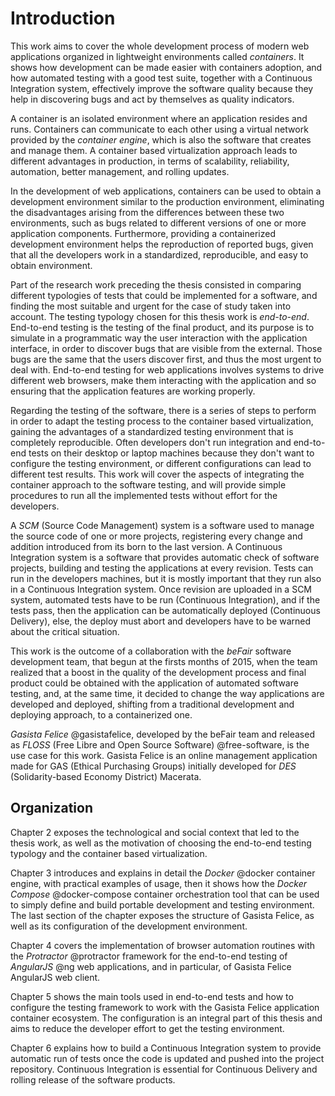 # Introduction

This work aims to cover the whole development process of modern web applications
organized in lightweight environments called *containers*. It shows how
development can be made easier with containers adoption, and how automated
testing with a good test suite, together with a Continuous Integration system,
effectively improve the software quality because they help in discovering bugs
and act by themselves as quality indicators.

A container is an isolated environment where an application resides and runs.
Containers can communicate to each other using a virtual network provided by the
*container engine*, which is also the software that creates and manage them. A
container based virtualization approach leads to different advantages in
production, in terms of scalability, reliability, automation, better management,
and rolling updates.

In the development of web applications, containers can be used to obtain a
development environment similar to the production environment, eliminating the
disadvantages arising from the differences between these two environments, such
as bugs related to different versions of one or more application components.
Furthermore, providing a containerized development environment helps the
reproduction of reported bugs, given that all the developers work in a
standardized, reproducible, and easy to obtain environment.

Part of the research work preceding the thesis consisted in comparing different
typologies of tests that could be implemented for a software, and finding the
most suitable and urgent for the case of study taken into account. The testing
typology chosen for this thesis work is *end-to-end*. End-to-end testing is the
testing of the final product, and its purpose is to simulate in a programmatic
way the user interaction with the application interface, in order to discover
bugs that are visible from the external. Those bugs are the same that the users
discover first, and thus the most urgent to deal with. End-to-end testing for
web applications involves systems to drive different web browsers, make them
interacting with the application and so ensuring that the application features
are working properly.

Regarding the testing of the software, there is a series of steps to perform in
order to adapt the testing process to the container based virtualization,
gaining the advantages of a standardized testing environment that is completely
reproducible. Often developers don't run integration and end-to-end tests on
their desktop or laptop machines because they don't want to configure the
testing environment, or different configurations can lead to different test
results. This work will cover the aspects of integrating the container approach
to the software testing, and will provide simple procedures to run all the
implemented tests without effort for the developers.

A *SCM* (Source Code Management) system is a software used to manage the source
code of one or more projects, registering every change and addition introduced
from its born to the last version. A Continuous Integration system is a software
that provides automatic check of software projects, building and testing the
applications at every revision. Tests can run in the developers machines, but it
is mostly important that they run also in a Continuous Integration system. Once
revision are uploaded in a SCM system, automated tests have to be run
(Continuous Integration), and if the tests pass, then the application can be
automatically deployed (Continuous Delivery), else, the deploy must abort and
developers have to be warned about the critical situation.

This work is the outcome of a collaboration with the *beFair* software development
team, that begun at the firsts months of 2015, when the team realized that
a boost in the quality of the development process and final product could be
obtained with the application of automated software testing, and, at the same
time, it decided to change the way applications are developed and deployed,
shifting from a traditional development and deploying approach, to a
containerized one.

*Gasista Felice* @gasistafelice, developed by the beFair team and released as
*FLOSS* (Free Libre and Open Source Software) @free-software, is the use case
for this work. Gasista Felice is an online management application made for GAS
(Ethical Purchasing Groups) initially developed for *DES* (Solidarity-based
Economy District) Macerata.

## Organization

Chapter 2 exposes the technological and social context that led to the thesis
work, as well as the motivation of choosing the end-to-end testing typology and
the container based virtualization.

Chapter 3 introduces and explains in detail the *Docker* @docker container engine,
with practical examples of usage, then it shows how the *Docker Compose*
@docker-compose container orchestration tool that can be used to simply define
and build portable development and testing environment. The last section of the
chapter exposes the structure of Gasista Felice, as well as its configuration of
the development environment.

Chapter 4 covers the implementation of browser automation routines with the
*Protractor* @protractor framework for the end-to-end testing of *AngularJS* @ng
web applications, and in particular, of Gasista Felice AngularJS web client.

Chapter 5 shows the main tools used in end-to-end tests and how to configure the
testing framework to work with the Gasista Felice application container
ecosystem. The configuration is an integral part of this thesis and aims to
reduce the developer effort to get the testing environment.

Chapter 6 explains how to build a Continuous Integration system to provide
automatic run of tests once the code is updated and pushed into the project
repository. Continuous Integration is essential for Continuous Delivery and
rolling release of the software products.
